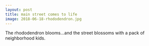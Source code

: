 ```yaml
---
layout: post
title: main street comes to life
image: 2018-06-18-rhododendron.jpg
---
```


The rhododendron blooms...and the street blossoms with a pack of neighborhood kids. 

      
  
